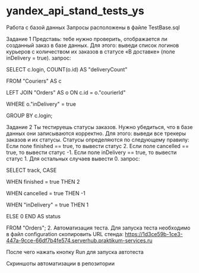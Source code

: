 # yandex_api_stand_tests_ys
Работа с базой данных
Запросы расположены в файле TestBase.sql 

Задание 1 Представь: тебе нужно проверить, отображается ли созданный заказ в базе данных. Для этого: выведи список логинов курьеров с количеством их заказов в статусе «В доставке» (поле inDelivery = true).
запрос:

SELECT c.login, COUNT(o.id) AS "deliveryCount"

FROM "Couriers" AS c 

LEFT JOIN "Orders" AS o ON c.id = o."courierId"

WHERE o."inDelivery" = true 

GROUP BY c.login;

Задание 2
Ты тестируешь статусы заказов. Нужно убедиться, что в базе данных они записываются корректно. Для этого: выведи все трекеры заказов и их статусы. Статусы определяются по следующему правилу: Если поле finished == true, то вывести статус 2. Если поле canсelled == true, то вывести статус -1. Если поле inDelivery == true, то вывести статус 1. Для остальных случаев вывести 0.
запрос:
       
SELECT track, 
          CASE 
        
WHEN finished = true THEN 2 
        
WHEN cancelled = true THEN -1 
        
WHEN "inDelivery" = true THEN 1 
  
ELSE 0 END AS status 
      
FROM "Orders";
2. Автоматизация теста.
Для запуска теста необходимо в файл configuration скопировить URL стенда: https://1d3ce59b-1ce3-447a-9cce-66df7b4fe574.serverhub.praktikum-services.ru

После чего нажать кнопку Run для запуска автотеста

Скриншоты автоматизации в репозитории
